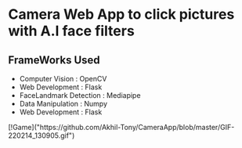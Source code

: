 <h1>Camera Web App to click pictures with A.I face filters</h1>
<h2>FrameWorks Used</h2>
<ul>
  <li>Computer Vision        : OpenCV</li>
  <li>Web Development        : Flask</li>
  <li>FaceLandmark Detection : Mediapipe</li>
  <li>Data Manipulation      : Numpy</li>
  <li>Web Development        : Flask</li>
</ul>
[!Game]("https://github.com/Akhil-Tony/CameraApp/blob/master/GIF-220214_130905.gif")
